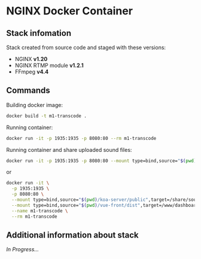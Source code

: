 # NGINX Docker Container

## Stack infomation

Stack created from source code and staged with these versions:

-   NGINX **v1.20**
-   NGINX RTMP module **v1.2.1**
-   FFmpeg **v4.4**

## Commands

Building docker image:

```sh
docker build -t m1-transcode .
```

Running container:

```sh
docker run -it -p 1935:1935 -p 8080:80 --rm m1-transcode
```

Running container and share uploaded sound files:

```sh
docker run -it -p 1935:1935 -p 8080:80 --mount type=bind,source="$(pwd)/koa-server/public",target=/share/sound --rm m1-transcode
```

or

```sh
docker run -it \
  -p 1935:1935 \
  -p 8080:80 \
  --mount type=bind,source="$(pwd)/koa-server/public",target=/share/sound \
  --mount type=bind,source="$(pwd)/vue-front/dist",target=/www/dashboard \
  --name m1-transcode \
  --rm m1-transcode
```

## Additional information about stack

_In Progress..._
